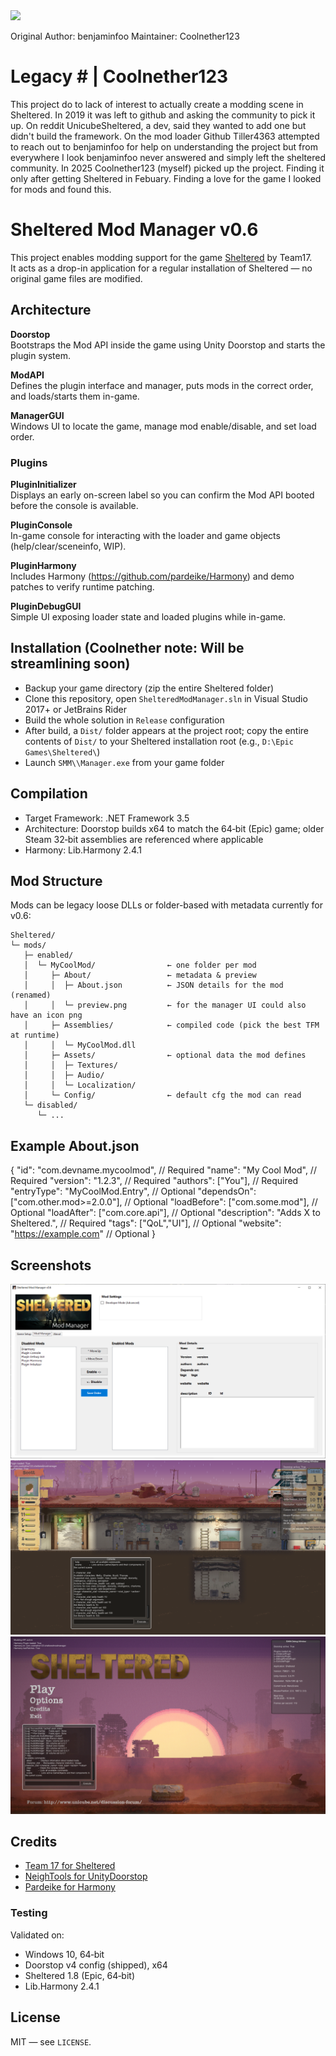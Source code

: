 <img src="/documentation/logo.png">

Original Author: benjaminfoo
Maintainer: Coolnether123

# Legacy # | Coolnether123
This project do to lack of interest to actually create a modding scene in Sheltered. In 2019 it was left to github and asking the community to pick it up. On reddit UnicubeSheltered, a dev, said they wanted to add one but didn't build the framework. On the mod loader Github Tiller4363 attempted to reach out to benjaminfoo for help on understanding the project but from everywhere I look benjaminfoo never answered and simply left the sheltered community. In 2025 Coolnether123 (myself) picked up the project. Finding it only after getting Sheltered in Febuary. Finding a love for the game I looked for mods and found this. 


# Sheltered Mod Manager v0.6

This project enables modding support for the game [Sheltered](https://store.steampowered.com/app/356040/Sheltered/) by Team17.\
It acts as a drop-in application for a regular installation of Sheltered — no original game files are modified.

## Architecture
**Doorstop**\
Bootstraps the Mod API inside the game using Unity Doorstop and starts the plugin system.

**ModAPI**\
Defines the plugin interface and manager, puts mods in the correct order, and loads/starts them in-game.

**ManagerGUI**\
Windows UI to locate the game, manage mod enable/disable, and set load order.

### Plugins
**PluginInitializer**\
Displays an early on-screen label so you can confirm the Mod API booted before the console is available.

**PluginConsole**\
In-game console for interacting with the loader and game objects (help/clear/sceneinfo, WIP).

**PluginHarmony**\
Includes Harmony (https://github.com/pardeike/Harmony) and demo patches to verify runtime patching.

**PluginDebugGUI**\
Simple UI exposing loader state and loaded plugins while in-game.

## Installation (Coolnether note: Will be streamlining soon)
- Backup your game directory (zip the entire Sheltered folder)
- Clone this repository, open `ShelteredModManager.sln` in Visual Studio 2017+ or JetBrains Rider
- Build the whole solution in `Release` configuration
- After build, a `Dist/` folder appears at the project root; copy the entire contents of `Dist/` to your Sheltered installation root (e.g., `D:\Epic Games\Sheltered\`)
- Launch `SMM\\Manager.exe` from your game folder

## Compilation
- Target Framework: .NET Framework 3.5
- Architecture: Doorstop builds x64 to match the 64‑bit (Epic) game; older Steam 32‑bit assemblies are referenced where applicable
- Harmony: Lib.Harmony 2.4.1

## Mod Structure
Mods can be legacy loose DLLs or folder-based with metadata currently for v0.6:

```
Sheltered/
└─ mods/
   ├─ enabled/
   │  └─ MyCoolMod/                ← one folder per mod
   │     ├─ About/                 ← metadata & preview
   │     │  ├─ About.json          ← JSON details for the mod (renamed)
   │     │  └─ preview.png         ← for the manager UI could also have an icon png
   │     ├─ Assemblies/            ← compiled code (pick the best TFM at runtime)
   │     │  └─ MyCoolMod.dll
   │     ├─ Assets/                ← optional data the mod defines
   │     │  ├─ Textures/
   │     │  ├─ Audio/
   │     │  └─ Localization/
   │     └─ Config/                ← default cfg the mod can read
   └─ disabled/
      └─ ...
```

Example About.json
------------------
{
  "id": "com.devname.mycoolmod",        // Required
  "name": "My Cool Mod",                 // Required
  "version": "1.2.3",                    // Required
  "authors": ["You"],                     // Required
  "entryType": "MyCoolMod.Entry",         // Optional
  "dependsOn": ["com.other.mod>=2.0.0"],  // Optional
  "loadBefore": ["com.some.mod"],         // Optional
  "loadAfter": ["com.core.api"],          // Optional
  "description": "Adds X to Sheltered.",  // Required
  "tags": ["QoL","UI"],                  // Optional
  "website": "https://example.com"        // Optional
}

## Screenshots
<img src="/documentation/manager_gui.png">

<img src="/documentation/ingame.png">

<img src="/documentation/ingame_2.png">

## Credits
- [Team 17 for Sheltered](https://store.steampowered.com/app/356040/Sheltered/)
- [NeighTools for UnityDoorstop](https://github.com/NeighTools/UnityDoorstop)
- [Pardeike for Harmony](https://github.com/pardeike/Harmony)

### Testing
Validated on:
- Windows 10, 64‑bit
- Doorstop v4 config (shipped), x64
- Sheltered 1.8 (Epic, 64‑bit)
- Lib.Harmony 2.4.1

## License
MIT — see `LICENSE`.

